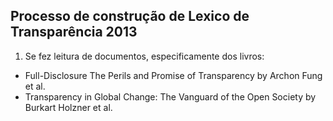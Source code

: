 ## Processo de construção de Lexico de Transparência 2013
1. Se fez leitura de documentos, especificamente dos livros:

  - Full-Disclosure The Perils and Promise of Transparency   by Archon Fung et al.
  - Transparency in Global Change: The Vanguard of the Open Society   by Burkart Holzner  et al.
